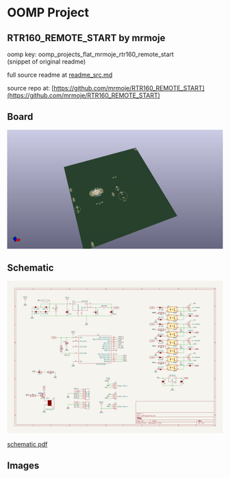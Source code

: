 # OOMP Project  
## RTR160_REMOTE_START  by mrmoje  
  
oomp key: oomp_projects_flat_mrmoje_rtr160_remote_start  
(snippet of original readme)  
  
  
  full source readme at [readme_src.md](readme_src.md)  
  
source repo at: [https://github.com/mrmoje/RTR160_REMOTE_START](https://github.com/mrmoje/RTR160_REMOTE_START)  
## Board  
  
[![working_3d.png](working_3d_600.png)](working_3d.png)  
## Schematic  
  
[![working_schematic.png](working_schematic_600.png)](working_schematic.png)  
  
[schematic pdf](working_schematic.pdf)  
## Images  
